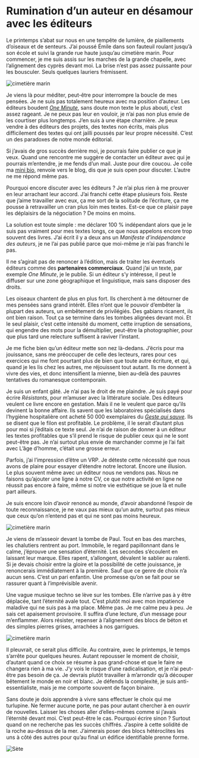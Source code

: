 # Rumination d’un auteur en désamour avec les éditeurs

Le printemps s’abat sur nous en une tempête de lumière, de piaillements d’oiseaux et de senteurs. J’ai poussé Émile dans son fauteuil roulant jusqu’à son école et suivi la grande rue haute jusqu’au cimetière marin. Pour commencer, je me suis assis sur les marches de la grande chapelle, avec l’alignement des cyprès devant moi. La brise n’est pas assez puissante pour les bousculer. Seuls quelques lauriers frémissent.<span id="more-43682"></span>

![cimetière marin](https://tcrouzet.com/images_tc/2016/03/cim1.jpg)

Je viens là pour méditer, peut-être pour interrompre la boucle de mes pensées. Je ne suis pas totalement heureux avec ma position d’auteur. Les éditeurs boudent [*One Minute*](https://tcrouzet.com/une-minute/), sans doute mon texte le plus abouti, c’est assez rageant. Je ne peux pas leur en vouloir, je n’ai pas non plus envie de les courtiser plus longtemps. J’en suis à une étape charnière. Je peux vendre à des éditeurs des projets, des textes non écrits, mais plus difficilement des textes qui ont jailli poussés par leur propre nécessité. C’est un des paradoxes de notre monde éditorial.

Si j’avais de gros succès derrière moi, je pourrais faire publier ce que je veux. Quand une rencontre me suggère de contacter un éditeur avec qui je pourrais m’entendre, je me fends d’un mail. Juste pour dire coucou. Je colle ma [mini bio](https://tcrouzet.com/informations/presentations-presse/), renvoie vers le blog, dis que je suis open pour discuter. L’autre ne me répond même pas.

Pourquoi encore discuter avec les éditeurs ? Je n’ai plus rien à me prouver en leur arrachant leur accord. J’ai franchi cette étape plusieurs fois. Reste que j’aime travailler avec eux, ça me sort de la solitude de l’écriture, ça me pousse à retravailler un cran plus loin mes textes. Est-ce que ce plaisir paye les déplaisirs de la négociation ? De moins en moins.

La solution est toute simple : me déclarer 100 % indépendant alors que je le suis pas vraiment pour mes textes longs, ce que nous appelons encore trop souvent des livres. J’ai écrit il y a deux ans un *Manifeste d’indépendance des auteurs*, je ne l’ai pas publié parce que moi-même je n’ai pas franchi le pas.

Il ne s’agirait pas de renoncer à l’édition, mais de traiter les éventuels éditeurs comme des **partenaires commerciaux**. Quand j’ai un texte, par exemple *One Minute*, je le publie. Si un éditeur s’y intéresse, il peut le diffuser sur une zone géographique et linguistique, mais sans disposer des droits.

Les oiseaux chantent de plus en plus fort. Ils cherchent à me détourner de mes pensées sans grand intérêt. Elles n’ont que le pouvoir d’embêter la plupart des auteurs, un embêtement de privilégiés. Des gabians ricanent, ils ont bien raison. Tout ça se termine dans les tombes alignées devant moi. Et le seul plaisir, c’est cette intensité du moment, cette irruption de sensations, qui engendre des mots pour la démultiplier, peut-être la photographier, pour que plus tard une relecture suffisent à raviver l’instant.

Je me fiche bien qu’un éditeur mette son nez là-dedans. J’écris pour ma jouissance, sans me préoccuper de celle des lecteurs, rares pour ces exercices qui me font pourtant plus de bien que toute autre écriture, et qui, quand je les lis chez les autres, me réjouissent tout autant. Ils me donnent à vivre des vies, et donc intensifient la mienne, bien au-delà des pauvres tentatives du romanesque contemporain.

Je suis un enfant gâté. Je n’ai pas le droit de me plaindre. Je suis payé pour écrire *Résistants*, pour m’amuser avec la littérature sociale. Des éditeurs veulent ce livre encore en gestation. Mais il ne le veulent que parce qu’ils devinent la bonne affaire. Ils savent que les laboratoires spécialisés dans l’hygiène hospitalière ont acheté 50 000 exemplaires du [*Geste qui sauve*](https://tcrouzet.com/le-geste-qui-sauve/). Ils se disent que le filon est profitable. Le problème, il le serait d’autant plus pour moi si j’éditais ce texte seul. Je n’ai de raison de donner à un éditeur les textes profitables que s’il prend le risque de publier ceux qui ne le sont peut-être pas. Je n’ai surtout plus envie de marchander comme je l’ai fait avec L’âge d’homme, c’était une grosse erreur.

Parfois, j’ai l’impression d’être un VRP. Je déteste cette nécessité que nous avons de plaire pour essayer d’étendre notre lectorat. Encore une illusion. Le plus souvent même avec un éditeur nous ne vendons pas. Nous ne faisons qu’ajouter une ligne à notre CV, ce que notre activité en ligne ne réussit pas encore à faire, même si notre vie esthétique se joue là et nulle part ailleurs.

Je suis encore loin d’avoir renoncé au monde, d’avoir abandonné l’espoir de toute reconnaissance, je ne vaux pas mieux qu’un autre, surtout pas mieux que ceux qu’on n’entend pas et qui ne sont pas moins heureux.

![cimetière marin](https://tcrouzet.com/images_tc/2016/03/cim3.jpg)

Je viens de m’asseoir devant la tombe de Paul. Tout en bas des marches, les chalutiers rentrent au port. Immobile, le regard papillonnant dans le calme, j’éprouve une sensation d’éternité. Les secondes s’écoulent en laissant leur marque. Elles rapent, s’allongent, dévalent le sablier au ralenti. Si je devais choisir entre la gloire et la possibilité de cette jouissance, je renoncerais immédiatement à la première. Sauf que ce genre de choix n’a aucun sens. C’est un pari enfantin. Une promesse qu’on se fait pour se rassurer quant à l’imprévisible avenir.

Une vague musique techno se lève sur les tombes. Elle n’arrive pas à y être déplacée, tant l’éternité avale tout. C’est plutôt moi avec mon impatience maladive qui ne suis pas à ma place. Même pas. Je me calme peu à peu. Je sais cet apaisement provisoire. Il suffira d’une lecture, d’un message pour m’enflammer. Alors résister, repenser à l’alignement des blocs de béton et des simples pierres grises, arrachées à nos garrigues.

![cimetière marin](https://tcrouzet.com/images_tc/2016/03/cim2.jpg)

Il pleuvrait, ce serait plus difficile. Au contraire, avec le printemps, le temps s’arrête pour quelques heures. Autant repousser le moment de choisir, d’autant quand ce choix se résume à pas grand-chose et que le faire ne changera rien à ma vie. J’y vois le risque d’une radicalisation, et je n’ai peut-être pas besoin de ça. Je devrais plutôt travailler à m’arrondir qu’à découper bêtement le monde en noir et blanc. Je défends la complexité, je suis anti-essentialiste, mais je me comporte souvent de façon binaire.

Sans doute je dois apprendre à vivre sans effectuer le choix qui me turlupine. Ne fermer aucune porte, ne pas pour autant chercher à en ouvrir de nouvelles. Laisser les choses aller d’elles-mêmes comme si j’avais l’éternité devant moi. C’est peut-être le cas. Pourquoi écrire sinon ? Surtout quand on ne recherche pas les succès chiffrés. J’aspire à cette solidité de la roche au-dessus de la mer. J’aimerais poser des blocs hétéroclites les uns à côté des autres pour qu’au final un édifice identifiable prenne forme.

![Sète](https://tcrouzet.com/images_tc/2016/03/cim4.jpg)